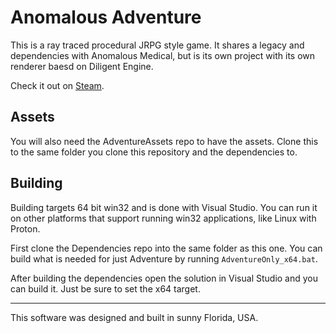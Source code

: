 # Anomalous Adventure
This is a ray traced procedural JRPG style game. It shares a legacy and dependencies with Anomalous Medical, but is its own project with its own renderer baesd on Diligent Engine.

Check it out on [Steam](https://store.steampowered.com/app/3082490/Anomalous_Adventure/).

## Assets
You will also need the AdventureAssets repo to have the assets. Clone this to the same folder you clone this repository and the dependencies to. 

## Building
Building targets 64 bit win32 and is done with Visual Studio. You can run it on other platforms that support running win32 applications, like Linux with Proton.

First clone the Dependencies repo into the same folder as this one. You can build what is needed for just Adventure by running `AdventureOnly_x64.bat`.

After building the dependencies open the solution in Visual Studio and you can build it. Just be sure to set the x64 target.

----------------------------------------------------------

This software was designed and built in sunny Florida, USA.